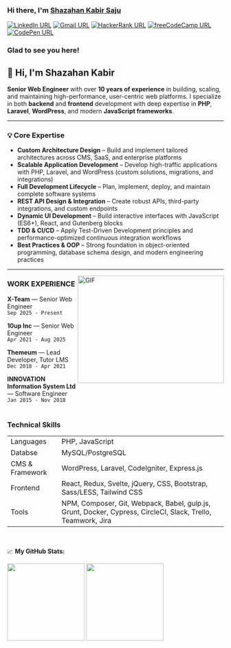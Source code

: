 ### Hi there, I'm <a href="#" target="_blank"> Shazahan Kabir Saju</a>

[![LinkedIn URL](https://img.shields.io/badge/social--badge?style=social&label=LinkedIn&logo=linkedin)](https://www.linkedin.com/in/sksaju)
[![Gmail URL](https://img.shields.io/badge/social--badge?style=social&label=Email&logo=gmail)](mailto:sksaaju@gmail.com)
[![HackerRank URL](https://img.shields.io/badge/social--badge?style=social&label=HackerRank&logo=hackerrank)](https://www.hackerrank.com/sksaju)
[![freeCodeCamp URL](https://img.shields.io/badge/social--badge?style=social&label=freeCodeCamp&logo=freecodecamp)](https://www.freecodecamp.org/sksaju)
[![CodePen URL](https://img.shields.io/badge/social--badge?style=social&label=CodePen&logo=codepen)](https://www.codepen.io/sksaju)

### Glad to see you here!

## 👋 Hi, I'm Shazahan Kabir

**Senior Web Engineer** with over **10 years of experience** in building, scaling, and maintaining high-performance, user-centric web platforms.
I specialize in both **backend** and **frontend** development with deep expertise in **PHP**, **Laravel**, **WordPress**, and modern **JavaScript frameworks**.

---

### 💡 Core Expertise

* **Custom Architecture Design** – Build and implement tailored architectures across CMS, SaaS, and enterprise platforms
* **Scalable Application Development** – Develop high-traffic applications with PHP, Laravel, and WordPress (custom solutions, migrations, and integrations)
* **Full Development Lifecycle** – Plan, implement, deploy, and maintain complete software systems
* **REST API Design & Integration** – Create robust APIs, third-party integrations, and custom endpoints
* **Dynamic UI Development** – Build interactive interfaces with JavaScript (ES6+), React, and Gutenberg blocks
* **TDD & CI/CD** – Apply Test-Driven Development principles and performance-optimized continuous integration workflows
* **Best Practices & OOP** – Strong foundation in object-oriented programming, database schema design, and modern engineering practices

---

<img align="right" alt="GIF" src="https://github.com/sksaju/sksaju/blob/master/coding.gif?raw=true" width="340" height="250" />

### WORK EXPERIENCE

**X-Team** — Senior Web Engineer <br>
`Sep 2025 - Present`
<br>

**10up Inc** — Senior Web Engineer <br>
`Apr 2021 - Aug 2025`
<br>

**Themeum** — Lead Developer, Tutor LMS <br>
`Dec 2018 - Apr 2021`
<br>

 **INNOVATION Information System Ltd** — Software Engineer <br>
`Jan 2015 - Nov 2018`
<br><br>

### Technical Skills
<table>
    <tr>
        <td>Languages</td>
        <td>PHP, JavaScript</td>
    </tr>
    <tr>
        <td>Databse</td>
        <td>MySQL/PostgreSQL</td>
    </tr>
    <tr>
        <td>CMS & Framework</td>
        <td>WordPress, Laravel, CodeIgniter, Express.js</td>
    </tr>
    <tr>
        <td>Frontend</td>
        <td>React, Redux, Svelte, jQuery, CSS, Bootstrap, Sass/LESS, Tailwind CSS</td>
    </tr>
    <tr>
        <td>Tools</td>
        <td>NPM, Composer, Git, Webpack, Babel, gulp.js, Grunt, Docker, Cypress, CircleCI, Slack,
Trello, Teamwork, Jira</td>
    </tr>
</table>
<br>

📈 **My GitHub Stats:**
<p>
<img height="180em" src="https://github-readme-stats.vercel.app/api?username=sksaju&show_icons=true&hide_border=true&&count_private=true&include_all_commits=true" />
  <img height="180em" src="https://github-readme-stats.vercel.app/api/top-langs/?username=sksaju&exclude_repo=KNN-Image-Classification&show_icons=true&hide_border=true&layout=compact&langs_count=8"/>
</p>

